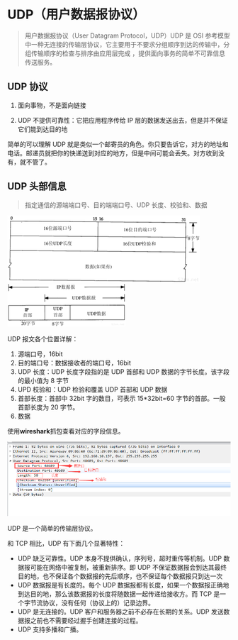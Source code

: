# UDP（用户数据报协议）

> 用户数据报协议（User Datagram Protocol，UDP）UDP 是 OSI 参考模型中一种无连接的传输层协议，它主要用于不要求分组顺序到达的传输中，分组传输顺序的检查与排序由应用层完成 ，提供面向事务的简单不可靠信息传送服务。

## UDP 协议

1. 面向事物，不是面向链接

2. UDP 不提供可靠性：它把应用程序传给 IP 层的数据发送出去，但是并不保证它们能到达目的地

简单的可以理解 UDP 就是类似一个邮寄员的角色。你只要告诉它，对方的地址和电话。邮递员就把你的快递送到对应的地方，但是中间可能会丢失。对方收到没有，就不管了。

## UDP 头部信息

> 指定通信的源端端口号、目的端端口号、UDP 长度、校验和、数据

![udp-1](../images/udp-1.png)
![udp-2](../images/udp-2.png)

UDP 报文各个位置详解：

1. 源端口号，16bit
2. 目的端口号：数据接收者的端口号，16bit
3. UDP 长度：UDP 长度字段指的是 UDP 首部和 UDP 数据的字节长度。该字段的最小值为 8 字节
4. UPD 校验和：UDP 检验和覆盖 UDP 首部和 UDP 数据
5. 首部长度：首部中 32bit 字的数目，可表示 15\*32bit=60 字节的首部。一般首部长度为 20 字节。
6. 数据

使用**wireshark**抓包查看对应的字段信息。

![udp-3](../images/udp-3.png)

UDP 是一个简单的传输层协议。

和 TCP 相比，UDP 有下面几个显著特性：

- UDP 缺乏可靠性。UDP 本身不提供确认，序列号，超时重传等机制。UDP 数据报可能在网络中被复制，被重新排序。即 UDP 不保证数据报会到达其最终目的地，也不保证各个数据报的先后顺序，也不保证每个数据报只到达一次
- UDP 数据报是有长度的。每个 UDP 数据报都有长度，如果一个数据报正确地到达目的地，那么该数据报的长度将随数据一起传递给接收方。而 TCP 是一个字节流协议，没有任何（协议上的）记录边界。
- UDP 是无连接的。UDP 客户和服务器之前不必存在长期的关系。UDP 发送数据报之前也不需要经过握手创建连接的过程。
- UDP 支持多播和广播。
